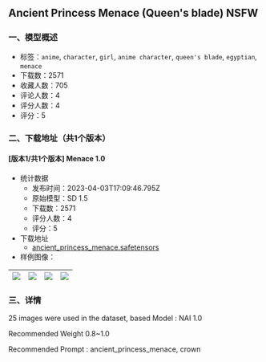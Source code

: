 ## Ancient Princess Menace (Queen's blade) NSFW
### 一、模型概述

- 标签：`anime`, `character`, `girl`, `anime character`, `queen's blade`, `egyptian`, `menace`
- 下载数：2571
- 收藏人数：705
- 评论人数：4
- 评分人数：4
- 评分：5

### 二、下载地址（共1个版本）

#### [版本1/共1个版本] Menace 1.0

- 统计数据
  - 发布时间：2023-04-03T17:09:46.795Z
  - 原始模型：SD 1.5
  - 下载数：2571
  - 评分人数：4
  - 评分：5
- 下载地址
  - [ancient_princess_menace.safetensors](https://civitai.com/api/download/models/30748)
- 样例图像：

| <img src="https://image.civitai.com/xG1nkqKTMzGDvpLrqFT7WA/7262f402-3722-43b5-731a-ceb172900700/width=450/349262.jpeg" /> | <img src="https://image.civitai.com/xG1nkqKTMzGDvpLrqFT7WA/a75bce4a-1414-4080-583b-f8c54b5d4c00/width=450/349263.jpeg" /> | <img src="https://image.civitai.com/xG1nkqKTMzGDvpLrqFT7WA/e32522c7-57fa-4a06-98d4-915849939e00/width=450/394685.jpeg" /> | <img src="https://image.civitai.com/xG1nkqKTMzGDvpLrqFT7WA/0b5a92aa-762c-40ba-a6c0-87000d482600/width=450/394686.jpeg" /> |
| ---- | ---- | ---- | ---- |


### 三、详情
<p></p><p>25 images were used in the dataset, based Model : NAI 1.0</p><p></p><p>Recommended Weight 0.8~1.0</p><p>Recommended Prompt : ancient_princess_menace, crown</p>